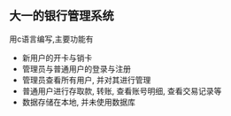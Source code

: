 ## 大一的银行管理系统
用c语言编写,主要功能有
- 新用户的开卡与销卡
- 管理员与普通用户的登录与注册
- 管理员查看所有用户, 并对其进行管理
- 普通用户进行存取款, 转账, 查看账号明细, 查看交易记录等
- 数据存储在本地, 并未使用数据库